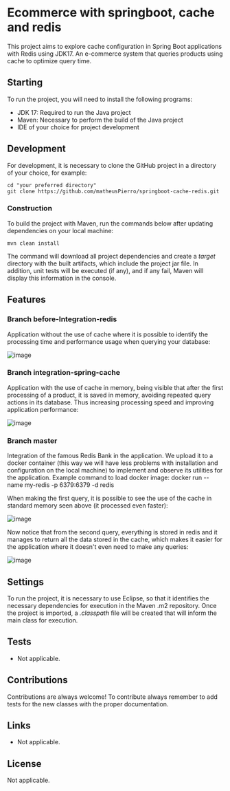 # Ecommerce with springboot, cache and redis

This project aims to explore cache configuration in Spring Boot applications with Redis using JDK17.
An e-commerce system that queries products using cache to optimize query time.

## Starting

To run the project, you will need to install the following programs:

- JDK 17: Required to run the Java project
- Maven: Necessary to perform the build of the Java project
- IDE of your choice for project development

## Development

For development, it is necessary to clone the GitHub project in a directory of your choice, for example:

``` shell
cd "your preferred directory"
git clone https://github.com/matheusPierro/springboot-cache-redis.git
```

### Construction

To build the project with Maven, run the commands below after updating dependencies on your local machine:

``` shell
mvn clean install
```

The command will download all project dependencies and create a *target* directory with the built artifacts, which include the project jar file. In addition, unit tests will be executed (if any), and if any fail, Maven will display this information in the console.

## Features

### Branch before-Integration-redis

Application without the use of cache where it is possible to identify the processing time and performance usage when querying your database:

![image](https://github.com/matheusPierro/springboot-cache-redis/assets/81262972/e7b3a173-9a95-4091-8e16-edb57ab1b226)

### Branch integration-spring-cache

Application with the use of cache in memory, being visible that after the first processing of a product, it is saved in memory, avoiding repeated query actions in its database. Thus increasing processing speed and improving application performance:

![image](https://github.com/matheusPierro/springboot-cache-redis/assets/81262972/3768ce52-3bac-43f3-8c28-159f465c10f2)

### Branch master

Integration of the famous Redis Bank in the application. We upload it to a docker container (this way we will have less problems with installation and configuration on the local machine) to implement and observe its utilities for the application.
Example command to load docker image: docker run --name my-redis -p 6379:6379 -d redis

When making the first query, it is possible to see the use of the cache in standard memory seen above (it processed even faster):

![image](https://github.com/matheusPierro/springboot-cache-redis/assets/81262972/03465e81-bcc1-4f19-a127-1bbf7f9d4282)

Now notice that from the second query, everything is stored in redis and it manages to return all the data stored in the cache, which makes it easier for the application where it doesn't even need to make any queries:

![image](https://github.com/matheusPierro/springboot-cache-redis/assets/81262972/eae70a56-af78-4090-adc1-0246ed37cbfc)

## Settings

To run the project, it is necessary to use Eclipse, so that it identifies the necessary dependencies for execution in the Maven .m2 repository. Once the project is imported, a *.classpath* file will be created that will inform the main class for execution.

## Tests

- Not applicable.

## Contributions

Contributions are always welcome! To contribute always remember to add tests for the new classes with the proper documentation.

## Links

- Not applicable.

## License

Not applicable.
